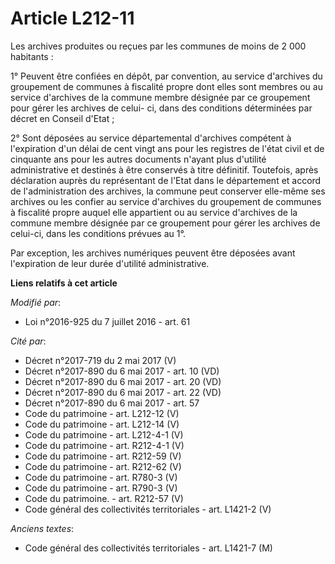 # Article L212-11

Les archives produites ou reçues par les communes de moins de 2 000 habitants :

1° Peuvent être confiées en dépôt, par convention, au service d'archives du groupement de communes à fiscalité propre dont
elles sont membres ou au service d'archives de la commune membre désignée par ce groupement pour gérer les archives de celui-
ci, dans des conditions déterminées par décret en Conseil d'Etat ;

2° Sont déposées au service départemental d'archives compétent à l'expiration d'un délai de cent vingt ans pour les registres
de l'état civil et de cinquante ans pour les autres documents n'ayant plus d'utilité administrative et destinés à être
conservés à titre définitif. Toutefois, après déclaration auprès du représentant de l'Etat dans le département et accord de
l'administration des archives, la commune peut conserver elle-même ses archives ou les confier au service d'archives du
groupement de communes à fiscalité propre auquel elle appartient ou au service d'archives de la commune membre désignée par
ce groupement pour gérer les archives de celui-ci, dans les conditions prévues au 1°.

Par exception, les archives numériques peuvent être déposées avant l'expiration de leur durée d'utilité administrative.

**Liens relatifs à cet article**

_Modifié par_:

  - Loi n°2016-925 du 7 juillet 2016 - art. 61

_Cité par_:

  - Décret n°2017-719 du 2 mai 2017 (V)
  - Décret n°2017-890 du 6 mai 2017 - art. 10 (VD)
  - Décret n°2017-890 du 6 mai 2017 - art. 20 (VD)
  - Décret n°2017-890 du 6 mai 2017 - art. 22 (VD)
  - Décret n°2017-890 du 6 mai 2017 - art. 57
  - Code du patrimoine - art. L212-12 (V)
  - Code du patrimoine - art. L212-14 (V)
  - Code du patrimoine - art. L212-4-1 (V)
  - Code du patrimoine - art. R212-4-1 (V)
  - Code du patrimoine - art. R212-59 (V)
  - Code du patrimoine - art. R212-62 (V)
  - Code du patrimoine - art. R780-3 (V)
  - Code du patrimoine - art. R790-3 (V)
  - Code du patrimoine. - art. R212-57 (V)
  - Code général des collectivités territoriales - art. L1421-2 (V)

_Anciens textes_:

  - Code général des collectivités territoriales - art. L1421-7 (M)
